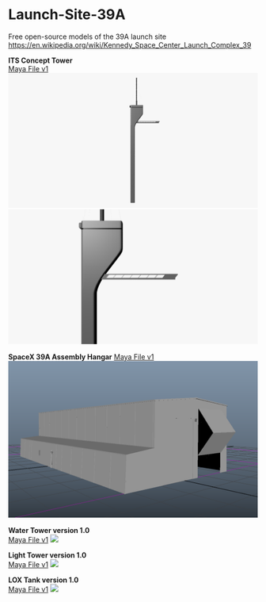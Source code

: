 # Launch-Site-39A
Free open-source models of the 39A launch site https://en.wikipedia.org/wiki/Kennedy_Space_Center_Launch_Complex_39

**ITS Concept Tower**  
[Maya File v1](Launch-Site-39A/ITS_conceptual_39A_launch_tower.000.ma)
![](https://github.com/MarsArtistsCommunity/Launch-Site-39A/blob/master/ITS_concept_tower_signature1480.png)
![](https://github.com/MarsArtistsCommunity/Launch-Site-39A/blob/master/ITS_concept_tower_side.png)

**SpaceX 39A Assembly Hangar**
[Maya File v1](Launch-Site-39A/SpaceX_hangar.ma)
![](https://github.com/MarsArtistsCommunity/Launch-Site-39A/blob/master/Screen%20Shot%202016-10-22%20at%2010.22.06%20PM.png)

**Water Tower version 1.0**  
[Maya File v1](Launch-Site-39A/launch_site_39A_water_tower.ma)
![](https://github.com/oceanbluesky/Launch-Site-39A/blob/master/launch_site_39A_water_tower_SignatureImage1480x800CiinemaWide.png)  


**Light Tower version 1.0**  
[Maya File v1](Launch-Site-39A/launch_site_39A_light_tower.ma)
![](https://github.com/oceanbluesky/Launch-Site-39A/blob/master/launch_site_39A_light_tower_SignatureImage1480x800CinemaWide.png)  


**LOX Tank version 1.0**  
[Maya File v1](Launch-Site-39A/launch_site_39A_liquid_oxygen_tank.ma)
![](https://github.com/oceanbluesky/Launch-Site-39A/blob/master/launch_site_39A_lox_tank_SignatureImage1480x800CinemaWide.png)  
